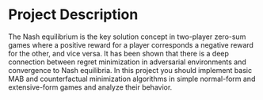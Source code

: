 # Project Description

The Nash equilibrium is the key solution concept in two-player zero-sum games where a positive reward for a player corresponds a negative reward for the other, and vice versa. It has been shown that there is a deep connection between regret minimization in adversarial environments and convergence to Nash equilibria. In this project you should implement basic MAB and counterfactual minimization algorithms in simple normal-form and extensive-form games and analyze their behavior.
